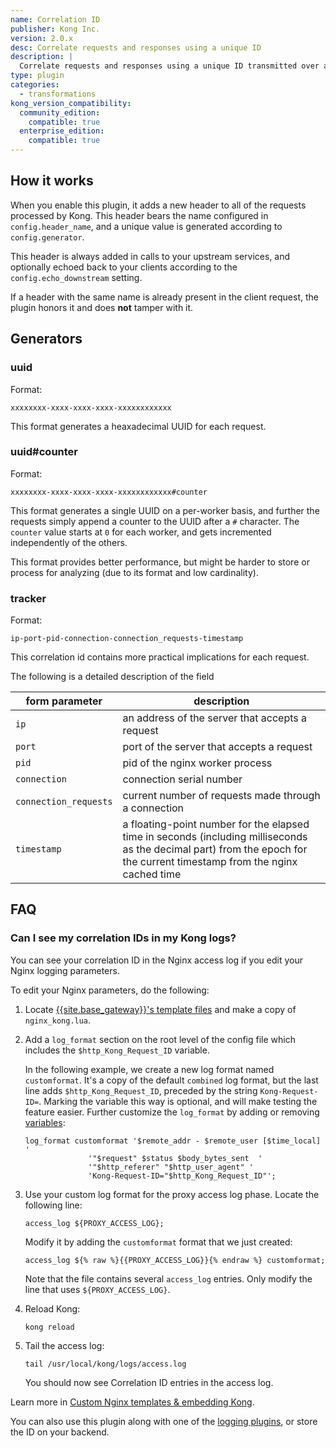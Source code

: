 ```yaml
---
name: Correlation ID
publisher: Kong Inc.
version: 2.0.x
desc: Correlate requests and responses using a unique ID
description: |
  Correlate requests and responses using a unique ID transmitted over an HTTP header.
type: plugin
categories:
  - transformations
kong_version_compatibility:
  community_edition:
    compatible: true
  enterprise_edition:
    compatible: true
---
```


## How it works

When you enable this plugin, it adds a new header to all of the requests processed by Kong. This header bears the name configured in `config.header_name`, and a unique value is generated according to `config.generator`.

This header is always added in calls to your upstream services, and optionally echoed back to your clients according to the `config.echo_downstream` setting.

If a header with the same name is already present in the client request, the plugin honors it and does **not** tamper with it.

## Generators

### uuid

Format:
```
xxxxxxxx-xxxx-xxxx-xxxx-xxxxxxxxxxxx
```

This format generates a heaxadecimal UUID for each request.
### uuid#counter

Format:
```
xxxxxxxx-xxxx-xxxx-xxxx-xxxxxxxxxxxx#counter
```

This format generates a single UUID on a per-worker basis, and further the requests simply append a counter to the UUID after a `#` character. The `counter` value starts at `0` for each worker, and gets incremented independently of the others.

This format provides better performance, but might be harder to store or process for analyzing (due to its format and low cardinality).

### tracker

Format:
```
ip-port-pid-connection-connection_requests-timestamp
```

This correlation id contains more practical implications for each request.

The following is a detailed description of the field

form parameter      | description
---                 | ---
`ip` | an address of the server that accepts a request
`port` | port of the server that accepts a request
`pid` | pid of the nginx worker process
`connection` | connection serial number
`connection_requests` | current number of requests made through a connection
`timestamp` | a floating-point number for the elapsed time in seconds (including milliseconds as the decimal part) from the epoch for the current timestamp from the nginx cached time

## FAQ

### Can I see my correlation IDs in my Kong logs?

You can see your correlation ID in the Nginx access log if you edit your Nginx logging parameters.

To edit your Nginx parameters, do the following:

1. Locate [{{site.base_gateway}}'s template files](/gateway/latest/reference/configuration/#custom-nginx-templates) and make a copy of `nginx_kong.lua`.
1. Add a `log_format` section on the root level of the config file which includes the
  `$http_Kong_Request_ID` variable.

   In the following example, we create a new log format named `customformat`.
   It's a copy of the default `combined` log format, but the last line adds
   `$http_Kong_Request_ID`, preceded by the string `Kong-Request-ID=`.
   Marking the variable this way is optional, and will make testing the feature easier.
   Further customize the `log_format` by adding or removing
   [variables](http://nginx.org/en/docs/http/ngx_http_log_module.html):

   ```
   log_format customformat '$remote_addr - $remote_user [$time_local] '
                 '"$request" $status $body_bytes_sent  '
                 '"$http_referer" "$http_user_agent" '
                 'Kong-Request-ID="$http_Kong_Request_ID"';
   ```

1. Use your custom log format for the proxy access log phase. Locate the following line:

   ```
   access_log ${PROXY_ACCESS_LOG};
   ```

     Modify it by adding the `customformat` format that we just created:

   ```
   access_log ${% raw %}{{PROXY_ACCESS_LOG}}{% endraw %} customformat;
   ```

     Note that the file contains several `access_log` entries. Only modify the line
     that uses `${PROXY_ACCESS_LOG}`.

2. Reload Kong:

   ```
   kong reload
   ```

3. Tail the access log:

   ```
   tail /usr/local/kong/logs/access.log
   ```

   You should now see Correlation ID entries in the access log.

Learn more in [Custom Nginx templates & embedding Kong](/gateway/latest/reference/configuration/#custom-nginx-templates--embedding-kong).

You can also use this plugin along with one of the [logging plugins](/hub/#logging), or store the ID on your backend.


